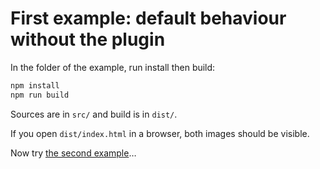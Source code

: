 # First example: default behaviour without the plugin

In the folder of the example, run install then build:

```bash
npm install
npm run build
```

Sources are in `src/` and build is in `dist/`.

If you open `dist/index.html` in a browser, both images should be visible.

Now try [the second example](../02-with-plugin-default/)…
